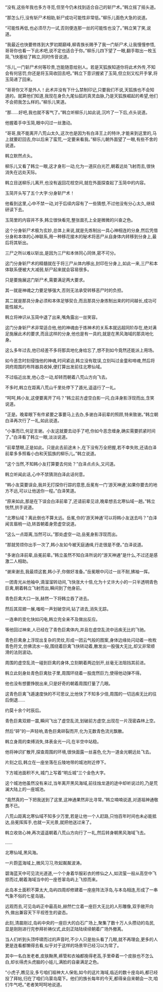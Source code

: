 
“没有,这些年我也多方寻觅,但至今仍未找到适合自己的斩尸术。”韩立摇了摇头道。

“那怎么行,没有斩尸术相助,斩尸成功可能性非常低。”柳乐儿面色大急的说道。

“可能性再低,也必须尽力一试,否则便连那一丝的可能性也没了。”韩立笑了笑,说道。

“我最近也快要修炼到大罗初期巅峰,柳青族长赐予了我一门斩尸术,让我慢慢参悟,哥哥你也看一下此术吧,说不定也适合于你。”柳乐儿四下望了一眼,翻手取出一枚玉简,飞快塞给了韩立,同时传音说道。

“乐儿,一门斩尸术何等珍贵,岂能随意给别人。若是天狐族知道你将此术外传,不知会有何惩罚,你还是将玉简收回去吧。”韩立下意识握紧了玉简,但立刻又松开手掌,将玉简递了回来。

“哥哥你又不是外人！此术并没有下什么禁制印记,只要我们不说,天狐族也不会知道的。就算他们知道,我现在身负九尾仙狐的真灵血脉,乃是天狐族崛起的希望,他们不会把我怎么样的。”柳乐儿笑道。

“那……好吧,我也就不客气了。”韩立听柳乐儿如此说,沉吟了一下后,点头说道。

他握着手中玉简,眼中闪过一丝激动。

“哥哥,我不能离开八荒山太久,这次也是因为有白泽王上的特许,才能来到这里的,马上就要赶回去,你以后来了蛮荒,一定要来看我。”柳乐儿朝外面望了一眼,有些不舍的说道。

韩立默然点头。

柳乐儿又看了韩立一眼,这才身形一动,化为一道灰白光芒,朝着远处飞射而去,很快消失在远处天际。

韩立目送柳乐儿离开,也没有返回花枝空间,就在外面探查起了玉简中的内容。

玉简开头写了五个大字:分身斩尸术！

他看到这里,心中不禁一动,对于后续内容有了一些猜想,不过他没有分心太久,继续研读下去。

玉简里的内容并不多,韩立很快看完,整张面孔上全是微微的兴奋之色。

这个分身斩尸术极为玄妙,总体上来说,就是先炼制出一具心神相连的分身,然后凭借分身和本体的心神联系,用一种移花接木的秘术将恶尸从自身体内转移到分身上,最后将其斩出。

三尸之所以难以斩出,是因为三尸和本体同心同体,密不可分。

这门分身斩尸术的精髓就在于将三尸从体内移出,封印在分身上,如此一来,三尸和本体联系便被大大减弱,斩尸起来就会容易很多。

只是要施展这门斩尸术,需要满足两大要求。

其一就是神魂之力要足够强大,否则无法承受转移恶尸时的负担。

其二就是那具分身必须和本体足够契合,而且那具分身炼制出来的时间越长,成功可能性越大。

韩立将神识从玉简中退了出来,嘴角露出一丝笑容。

这门分身斩尸术非常适合他,他的神魂由于炼神术的关系本就远超同阶存在,绝对满足施展此术的要求,而且这样的分身,他也是有一具的,就是在黑风海域的那具地化身。

这么多年过去,他已经差不多将那具地化身给忘了,想不到如今竟然还能派上用场。

如今恶念时刻侵蚀他的神魂,时间紧迫,韩立没有耽误,立刻叫过金童和啼魂,然后将洞府周围的布阵器具收掉,便打算出发前往北寒仙域。

不过临近出发,他心念一动,却转而朝着八荒山方向飞去。

不多时,韩立在距离八荒山千里处停下了遁光,遥遥行了一礼。

“呵呵,韩小友,这便要离开了吗？”韩立前方虚空白影一闪,白泽身影浮现而出,含笑说道。

“正是。晚辈眼下有件紧要之事要马上去办,多谢白泽前辈的照顾,特来致谢。”韩立朝白泽再次行了一礼,如此说道。

“小事而已,何足言谢。小友这就要去动手了吧,你如今恶念缠身,确实需要抓紧时间了。”白泽看了韩立一眼,淡淡说道。

“前辈慧眼,正是如此。只是此去前途未卜,在下没有万全把握,若不幸失败,还请白泽前辈多多照看小白和天狐族的柳乐儿。”韩立说道。

“这个当然,不知韩小友打算要去何处？”白泽点点头,又问道。

韩立听闻此话,心中不禁猜测白泽此话何意。

“韩小友莫要误会,我并无打探你行踪的意思,岳冕有一门‘游天神通’,如果你要去的地方不远,可以让他送你一程。”白泽笑道。

“原来如此,那是在下误会白泽前辈了,还请前辈见谅,晚辈想去北寒仙域一趟。”韩立恍然,拱手说道。

“北寒仙域？离此倒也不算太远。岳冕,你的‘游天神通’可以将韩小友送去吗？”白泽闻言眉梢一动,转首朝着身旁虚空说道。

“这么一点距离,当然可以。”那处虚空一动,岳冕身影浮现而出。

“那就劳烦你出手一次了,韩小友如今被天庭通缉,行走很是不便。”白泽说道。

“多谢白泽前辈,岳冕前辈。”韩立虽然不知白泽所说的“游天神通”是什么,不过还是感激二人相助。

“谢来谢去,我最烦这套,韩小子,你做好准备。”岳冕眼中闪过一丝不耐,拂袖一挥。

一团青光从他袖中,滴溜溜转动间,飞快涨大十倍,化为十丈许大小的一只半透明青色巨禽,朝着韩立飞射而出,瞬间到了他身前。

青色巨禽大口一张,赫然一下将韩立吞了进去。

然后其双翅一展,嗤啦一声划破空间,钻了进去,消失无踪。

一连串的变化快如闪电,韩立完全来不及做出反应。

等他回过神来,人已经在了青色巨禽体内,并且在虚空乱流中迅疾无比的飞驰。

青色巨禽身上浮现出复杂的灵纹,形成一团云气般的图案,身体边缘处闪动着一枚枚青色符文,仿佛流水一般,围绕着巨禽飞快转动着,散发出一股强大无比,却又非常顺滑的法则波动。

周围的虚空乱流一碰到巨禽的身体,立刻朝着两边划开,丝毫无法阻挡其前进。

韩立此刻身处青色巨禽肚子里,周围环绕着一股庞然巨力,使得他动弹不得。

他也没有想要挣脱出来,只是好奇的朝着周围打量了几眼。

这青色巨禽飞遁速度快的不可思议,比他快了不知多少倍,周围的一切迅疾无比的往后倒退……

约莫十余个时辰后。

青色巨禽双翅一震,瞬间飞出了虚空乱流,划破前方虚空,出现在一片茂密森林上空。

然后“砰”的一声轻响,青色巨禽碎裂而开,化为无数青色流光飘散。

韩立身周的束缚消失,体表金光一闪,在半空中站稳。

他将神识扩散开,探查周围的环境,很快面露一丝喜色,化为一道金光朝远处飞去。

片刻之后,韩立在一座坐落在丘陵地带的城池附近停下。

下方城池面积不大,城门上写着“明丘城”三个金色大字。

这个城池他虽然没有来过,当年离开黑风海域,前往烛龙道的途中却听说过的,乃是荒澜大陆上的一座城池。

“竟然真的一下把我送到了这里,这神通果然非比寻常。”韩立喃喃说道,对道祖神通敬畏不已。

八荒山距离北寒仙域不知多少万里,若是让他一个人赶路,只怕百年时间也未必能抵达,岳冕挥挥手,也就一天光景,就把他送过来了。

韩立收敛心神,再次遥遥朝着八荒山方向行了一礼,然后转身朝黑风海域飞去。

……

北寒仙域,黑风海。

一片蔚蓝海域上,微风习习,吹起粼粼波涛。

碧海蓝天中可见流光道道,一个个身着华服彩衣的修仙之人,如流萤一般从高空中飞掠而过,朝着海域当中的一座苍翠岛屿上飞掠而来。

此岛本土面积不算太大,岛屿四周却修建着一座座阵法浮岛,与本岛相连,形成了一串气象不俗的七星岛链。

远观而去,可见岛屿正中最高处,赫然伫立着一座巨大无比的人形雕像,双手敞开向外,做出兼容天下平视苍生的姿态。

此刻,清晨刚过,岛屿中央的一座巨大的白石广场上,聚集了数十万人头攒动的岛民,显是刚刚进行完参拜祈祷仪式,此刻正陆陆续续朝着广场外撤离。

当人们听到头顶呼啸而过的声音时,不少人只是抬头看了几眼,就不再理会,更多的人更是连看都懒得去看,似乎对于这样的场景早已经习以为常了。

其中一名白发老者,皮肤黝黑,裤管和衣袖都挽得老高,手里牵着一个皮肤也不怎么白,却长得虎头虎脑的小娃儿,满脸的自豪满足之色。

“小虎子,瞧见没,多亏咱们祖神大人保佑,如今的这片海域,临近的数十座岛屿,都已经投了拜帖,归在了咱们乌蒙岛麾下。他们的族长每年的今天,都得亲自来朝会一次,咱们牛气吧。”老者笑呵呵地说道。